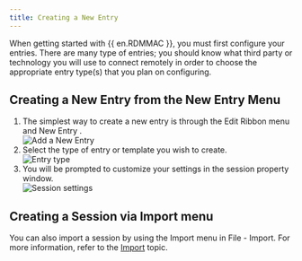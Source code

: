 ```yaml
---
title: Creating a New Entry
---
```

When getting started with {{ en.RDMMAC }}, you must first configure your entries. There are many type of entries; you should know what third party or technology you will use to connect remotely in order to choose the appropriate entry type(s) that you plan on configuring. 

## Creating a New Entry from the New Entry Menu 

1. The simplest way to create a new entry is through the Edit Ribbon menu and New Entry .  
![Add a New Entry](https://webdevolutions.azureedge.net/docs/en/rdm/mac/clip11000.png) 
1. Select the type of entry or template you wish to create.  
![Entry type](https://webdevolutions.azureedge.net/docs/en/rdm/mac/clip11001.png) 
1. You will be prompted to customize your settings in the session property window.  
![Session settings](https://webdevolutions.azureedge.net/docs/en/rdm/mac/clip10295.png) 

## Creating a Session via Import menu 

You can also import a session by using the Import menu in File - Import. For more information, refer to the [Import](/rdm/mac/commands/file/import/sessions/) topic. 

